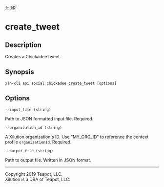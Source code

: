 [<- api](../../../api/index.md)

# create_tweet

## Description

Creates a Chickadee tweet.

## Synopsis

```
xln-cli api social chickadee create_tweet [options]
```

## Options

`--input_file (string)`

Path to JSON formatted input file. Required.

`--organization_id (string)`

A Xilution organization's ID. Use "MY_ORG_ID" to reference the context profile `organizationId`. Required.

`--output_file (string)`

Path to output file. Written in JSON format.

---
Copyright 2019 Teapot, LLC.  
Xilution is a DBA of Teapot, LLC.
